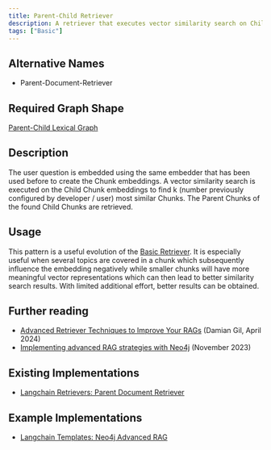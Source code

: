 ```yaml
---
title: Parent-Child Retriever
description: A retriever that executes vector similarity search on Child Chunks but retrieves Parent Chunks.
tags: ["Basic"]
---
```


## Alternative Names

- Parent-Document-Retriever

## Required Graph Shape

[Parent-Child Lexical Graph](/reference/knowledge-graph/lexical-graph-parent-child)

## Description

The user question is embedded using the same embedder that has been used before to create the Chunk embeddings. A vector similarity search is executed on the Child Chunk embeddings to find k (number previously configured by developer / user) most similar Chunks. The Parent Chunks of the found Child Chunks are retrieved.

## Usage

This pattern is a useful evolution of the [Basic Retriever](/reference/graphrag/basic-retriever). It is especially useful when several topics are covered in a chunk which subsequently influence the embedding negatively while smaller chunks will have more meaningful vector representations which can then lead to better similarity search results. With limited additional effort, better results can be obtained.

## Further reading

- [Advanced Retriever Techniques to Improve Your RAGs](https://towardsdatascience.com/advanced-retriever-techniques-to-improve-your-rags-1fac2b86dd61) (Damian Gil, April 2024)
- [Implementing advanced RAG strategies with Neo4j](https://blog.langchain.dev/implementing-advanced-retrieval-rag-strategies-with-neo4j/) (November 2023)

## Existing Implementations

- [Langchain Retrievers: Parent Document Retriever](https://python.langchain.com/v0.1/docs/modules/data_connection/retrievers/parent_document_retriever/)

## Example Implementations

- [Langchain Templates: Neo4j Advanced RAG](https://github.com/langchain-ai/langchain/blob/master/templates/neo4j-advanced-rag/neo4j_advanced_rag/retrievers.py)
